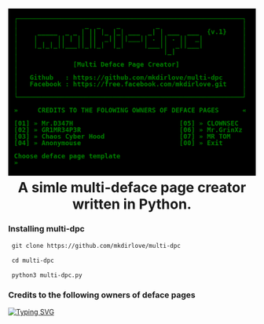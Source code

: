 <h1 align="center">
  <br>
  <a href="https://github.com/mkdirlove/multi-dpc"><img src="https://raw.githubusercontent.com/mkdirlove/multi-dpc/main/multi-dpc.png" alt="multi-dpc"></a>
  <br>
  A simle multi-deface page creator written in Python.
  <br>
</h1>

### Installing multi-dpc

```
 git clone https://github.com/mkdirlove/multi-dpc
```
```
 cd multi-dpc
```
```
 python3 multi-dpc.py
```

### Credits to the following owners of deface pages

[![Typing SVG](https://readme-typing-svg.herokuapp.com?color=2AF700&width=999&height=60&lines=Mr.D347H+-+GR1MR34P3R+-+Chaos+Cyber+Hood+-+Anonymouse+-+CLOWNSEC+-+Mr.GrinXz+-+MR+TOM)](https://git.io/typing-svg)
